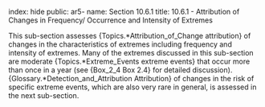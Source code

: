 index: hide
public: ar5-
name: Section 10.6.1
title: 10.6.1 - Attribution of Changes in Frequency/ Occurrence and Intensity of Extremes

This sub-section assesses {Topics.*Attribution_of_Change attribution} of changes in the characteristics of extremes including frequency and intensity of extremes. Many of the extremes discussed in this sub-section are moderate {Topics.*Extreme_Events extreme events} that occur more than once in a year (see {Box_2_4 Box 2.4} for detailed discussion). {Glossary.*Detection_and_Attribution Attribution} of changes in the risk of specific extreme events, which are also very rare in general, is assessed in the next sub-section.
